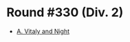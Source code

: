 # Round #330 (Div. 2)

* [A. Vitaly and Night][]

[A. Vitaly and Night]: http://codeforces.com/contest/595/problem/A

